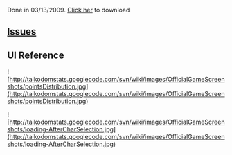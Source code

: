 Done in 03/13/2009. [Click her](http://code.google.com/p/taikodomstats/downloads/detail?name=v0.6UIRulez.zip) to download

## [Issues](http://code.google.com/p/taikodomstats/issues/list?can=2&q=label%3Arelease0.6&colspec=ID+Type+Status+Priority+Milestone+Owner+Summary&x=owner&y=milestone&cells=tiles) ##

## UI Reference ##
![http://taikodomstats.googlecode.com/svn/wiki/images/OfficialGameScreenshots/pointsDistribution.jpg](http://taikodomstats.googlecode.com/svn/wiki/images/OfficialGameScreenshots/pointsDistribution.jpg)


![http://taikodomstats.googlecode.com/svn/wiki/images/OfficialGameScreenshots/loading-AfterCharSelection.jpg](http://taikodomstats.googlecode.com/svn/wiki/images/OfficialGameScreenshots/loading-AfterCharSelection.jpg)